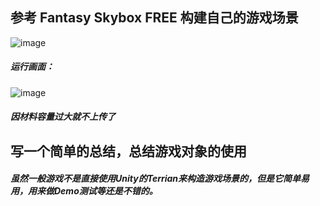 ## 参考 Fantasy Skybox FREE 构建自己的游戏场景
![image](http://m.qpic.cn/psb?/V13Mdii00HOnY3/T8l1UOZXCl7uIz9Wbo*wSfaGNzG6t8XV0oMaV6hTp5I!/b/dDMBAAAAAAAA&bo=zgMQBAAAAAABJ9k!&rf=viewer_4)
##### 运行画面：  
![image](http://m.qpic.cn/psb?/V13Mdii00HOnY3/i0U3QyT7sWr2iXtTc30Xy2gaQhBLJpZXUnCvw.zLQJQ!/b/dPIAAAAAAAAA&bo=3AEIAgAAAAARF*c!&rf=viewer_4)  
##### 因材料容量过大就不上传了
## 写一个简单的总结，总结游戏对象的使用
##### 虽然一般游戏不是直接使用Unity的Terrian来构造游戏场景的，但是它简单易用，用来做Demo测试等还是不错的。